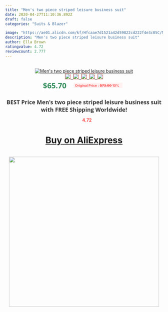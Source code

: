 ```yaml
---
title: "Men's two piece striped leisure business suit"
date: 2020-04-27T11:10:36.892Z
draft: false
categories: "Suits & Blazer"

image: "https://ae01.alicdn.com/kf/Hfcaae7d1521a42d59822cd222f4e3c05C/Men-s-two-piece-striped-leisure-business-suit.jpg"
description: "Men's two piece striped leisure business suit"
author: Ella Brown
ratingvalue: 4.72
reviewcount: 2.777
---
```

<br>
<div style="text-align: center;">
<a href="https://s.click.aliexpress.com/e/_A1cIS1" target="_blank" rel="nofollow noopener noreferrer"><img alt="Men's two piece striped leisure business suit" class="magnifier-image" src="https://ae01.alicdn.com/kf/Hfcaae7d1521a42d59822cd222f4e3c05C/Men-s-two-piece-striped-leisure-business-suit.jpg_640x640.jpg">
<br>
<img style="border:1px solid salmon" src="https://ae01.alicdn.com/kf/Hfcaae7d1521a42d59822cd222f4e3c05C/Men-s-two-piece-striped-leisure-business-suit.jpg_120x120.jpg">&nbsp;&nbsp;<img style="border:1px solid salmon" src="https://ae01.alicdn.com/kf/Haf0741fa53c14631944b710d77d7245dL/Men-s-two-piece-striped-leisure-business-suit.jpg_120x120.jpg">&nbsp;&nbsp;<img style="border:1px solid salmon" src="https://ae01.alicdn.com/kf/H19cfd3420215493bb17438cc19fe16d8r/Men-s-two-piece-striped-leisure-business-suit.jpg_120x120.jpg">&nbsp;&nbsp;<img style="border:1px solid salmon" src="https://ae01.alicdn.com/kf/Hdd42739d5cd746eabfb465379bdd35c7R/Men-s-two-piece-striped-leisure-business-suit.jpg_120x120.jpg">&nbsp;&nbsp;<img style="border:1px solid salmon" src="https://ae01.alicdn.com/kf/Hd58dca044f33449e89f14dabe27cadbfc/Men-s-two-piece-striped-leisure-business-suit.jpg_120x120.jpg"></a></div><br0>
<div style="text-align: center;"><span style="background-color: white; border: 0px; box-sizing: border-box; color: seagreen; display: inline-block; font-family: &quot;open sans&quot; , &quot;arial&quot; , &quot;helvetica&quot; , sans-serif , &quot;heiti&quot;; font-size: 24px; font-stretch: inherit; font-weight: 700; line-height: inherit; margin: 0px 10px 0px 0px; padding: 0px; vertical-align: middle;">$65.70 </span>
<span style="background: rgb(255 , 241 , 241); border-radius: 3px; border: 0px; box-sizing: border-box; color: #ff4747; display: inline-block; font-family: inherit; font-size: 12px; font-stretch: inherit; font-style: inherit; font-variant: inherit; font-weight: 600; line-height: inherit; margin: 0px; padding: 2px 5px; transform: scale(0.9); vertical-align: middle;">Original Price : <b style="text-decoration: line-through;">$73.00 </b> 10%&nbsp;&nbsp;</span></div>
<h1 style="color: #333333; display: inline-block; font-family: &quot;open sans&quot; , &quot;arial&quot; , &quot;helvetica&quot; , sans-serif , &quot;heiti&quot;; font-size: 18px; font-stretch: inherit; font-weight: 700; text-align: center;">BEST Price Men's two piece striped leisure business suit with FREE Shipping Worldwide!</h1>
<div style="color: #ff4747; text-align: center;">
<img src="https://4.bp.blogspot.com/-M0ZcTcb-5uY/XleCXlxnR4I/AAAAAAAAAEc/OrjgMkXV1oMQFaCRZj5HQwOCBcu3w1FegCPcBGAYYCw/s1600/star.png" style="height: 15px;">&nbsp;<b>4.72</b></div>
<div class="button_cont" align="center"><a class="buynow_a" href="https://s.click.aliexpress.com/e/_A1cIS1" target="_blank" rel="nofollow noopener noreferrer"><H1>Buy on AliExpress</H1></a></div><br>
<div class="separator" style="clear: both; text-align: center;">
<img src="https://lh3.googleusercontent.com/-pTy5HemUv9M/XlePHvY0dAI/AAAAAAAAAE4/0nX5iRUoIWY8eMW9Dpxeirr157OZliDIgCLcBGAsYHQ/s1600/badge.gif" width="480">
</div>
